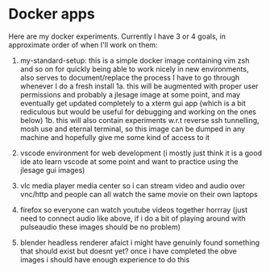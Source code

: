 # Docker apps

Here are my docker experiments. Currently I have 3 or 4 goals, in approximate order of when I'll work on them:

1. my-standard-setup: this is a simple docker image containing vim zsh and so on for quickly being able to work nicely in new environments, also serves to document/replace the process I have to go through whenever I do a fresh install
1a. this will be augmented with proper user permissions and probably a jlesage image at some point, and may eventually get updated completely to a xterm gui app (which is a bit rediculous but would be useful for debugging and working on the ones below)
1b. this will also contain experiments w.r.t reverse ssh tunnelling, mosh use and eternal terminal, so this image can be dumped in any machine and hopefully give me some kind of access to it

2. vscode environment for web development (i mostly just think it is a good ide ato learn vscode at some point and want to practice using the jlesage gui images)

3. vlc media player media center so i can stream video and audio over vnc/http and people can all watch the same movie on their own laptops

4. firefox so everyone can watch youtube videos together horrray (just need to connect audio like above, if i do a bit of playing around with pulseaudio these images should be no problem)

5. blender headless renderer afaict i might have genuinly found something that should exist but doesnt yet? once i have completed the obve images i should have enough experience to do this
